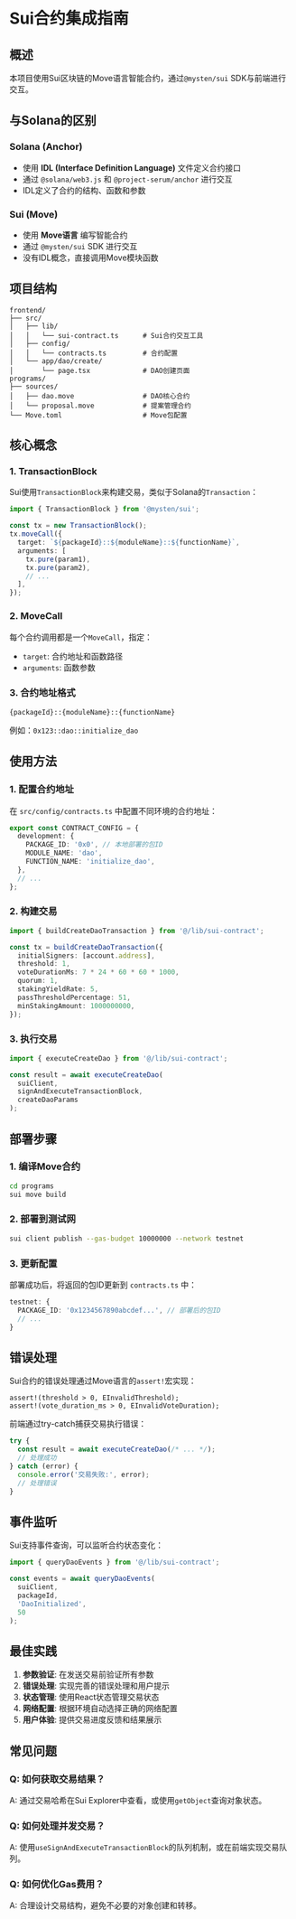 # Sui合约集成指南

## 概述

本项目使用Sui区块链的Move语言智能合约，通过`@mysten/sui` SDK与前端进行交互。

## 与Solana的区别

### Solana (Anchor)
- 使用 **IDL (Interface Definition Language)** 文件定义合约接口
- 通过 `@solana/web3.js` 和 `@project-serum/anchor` 进行交互
- IDL定义了合约的结构、函数和参数

### Sui (Move)
- 使用 **Move语言** 编写智能合约
- 通过 `@mysten/sui` SDK 进行交互
- 没有IDL概念，直接调用Move模块函数

## 项目结构

```
frontend/
├── src/
│   ├── lib/
│   │   └── sui-contract.ts      # Sui合约交互工具
│   ├── config/
│   │   └── contracts.ts         # 合约配置
│   └── app/dao/create/
│       └── page.tsx             # DAO创建页面
programs/
├── sources/
│   ├── dao.move                 # DAO核心合约
│   └── proposal.move            # 提案管理合约
└── Move.toml                    # Move包配置
```

## 核心概念

### 1. TransactionBlock
Sui使用`TransactionBlock`来构建交易，类似于Solana的`Transaction`：

```typescript
import { TransactionBlock } from '@mysten/sui';

const tx = new TransactionBlock();
tx.moveCall({
  target: `${packageId}::${moduleName}::${functionName}`,
  arguments: [
    tx.pure(param1),
    tx.pure(param2),
    // ...
  ],
});
```

### 2. MoveCall
每个合约调用都是一个`MoveCall`，指定：
- `target`: 合约地址和函数路径
- `arguments`: 函数参数

### 3. 合约地址格式
```
{packageId}::{moduleName}::{functionName}
```
例如：`0x123::dao::initialize_dao`

## 使用方法

### 1. 配置合约地址

在 `src/config/contracts.ts` 中配置不同环境的合约地址：

```typescript
export const CONTRACT_CONFIG = {
  development: {
    PACKAGE_ID: '0x0', // 本地部署的包ID
    MODULE_NAME: 'dao',
    FUNCTION_NAME: 'initialize_dao',
  },
  // ...
};
```

### 2. 构建交易

```typescript
import { buildCreateDaoTransaction } from '@/lib/sui-contract';

const tx = buildCreateDaoTransaction({
  initialSigners: [account.address],
  threshold: 1,
  voteDurationMs: 7 * 24 * 60 * 60 * 1000,
  quorum: 1,
  stakingYieldRate: 5,
  passThresholdPercentage: 51,
  minStakingAmount: 1000000000,
});
```

### 3. 执行交易

```typescript
import { executeCreateDao } from '@/lib/sui-contract';

const result = await executeCreateDao(
  suiClient,
  signAndExecuteTransactionBlock,
  createDaoParams
);
```

## 部署步骤

### 1. 编译Move合约

```bash
cd programs
sui move build
```

### 2. 部署到测试网

```bash
sui client publish --gas-budget 10000000 --network testnet
```

### 3. 更新配置

部署成功后，将返回的包ID更新到 `contracts.ts` 中：

```typescript
testnet: {
  PACKAGE_ID: '0x1234567890abcdef...', // 部署后的包ID
  // ...
}
```

## 错误处理

Sui合约的错误处理通过Move语言的`assert!`宏实现：

```move
assert!(threshold > 0, EInvalidThreshold);
assert!(vote_duration_ms > 0, EInvalidVoteDuration);
```

前端通过try-catch捕获交易执行错误：

```typescript
try {
  const result = await executeCreateDao(/* ... */);
  // 处理成功
} catch (error) {
  console.error('交易失败:', error);
  // 处理错误
}
```

## 事件监听

Sui支持事件查询，可以监听合约状态变化：

```typescript
import { queryDaoEvents } from '@/lib/sui-contract';

const events = await queryDaoEvents(
  suiClient,
  packageId,
  'DaoInitialized',
  50
);
```

## 最佳实践

1. **参数验证**: 在发送交易前验证所有参数
2. **错误处理**: 实现完善的错误处理和用户提示
3. **状态管理**: 使用React状态管理交易状态
4. **网络配置**: 根据环境自动选择正确的网络配置
5. **用户体验**: 提供交易进度反馈和结果展示

## 常见问题

### Q: 如何获取交易结果？
A: 通过交易哈希在Sui Explorer中查看，或使用`getObject`查询对象状态。

### Q: 如何处理并发交易？
A: 使用`useSignAndExecuteTransactionBlock`的队列机制，或在前端实现交易队列。

### Q: 如何优化Gas费用？
A: 合理设计交易结构，避免不必要的对象创建和转移。
